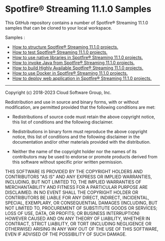 # Spotfire&reg; Streaming 11.1.0 Samples

This GitHub repository contains a number of Spotfire&reg; Streaming 11.1.0 samples that can be cloned to your local workspace.

Samples :

* [How to structure Spotfire&reg; Streaming 11.1.0 projects.](structure/README.md)
* [How to test Spotfire&reg; Streaming 11.1.0 projects.](testing/README.md)
* [How to use native libraries in Spotfire&reg; Streaming 11.1.0 projects.](nativelibrary/README.md)
* [How to invoke Java from Spotfire&reg; Streaming 11.1.0 projects.](java/README.md)
* [How to build Highly Available Spotfire&reg; Streaming 11.1.0 projects.](highavailability/README.md)
* [How to use Docker in Spotfire&reg; Streaming 11.1.0 projects.](docker/README.md)
* [How to deploy web application in Spotfire&reg; Streaming 11.1.0 projects.](web/README.md)

---
Copyright (c) 2018-2023 Cloud Software Group, Inc.

Redistribution and use in source and binary forms, with or without
modification, are permitted provided that the following conditions are met:

* Redistributions of source code must retain the above copyright notice, this
  list of conditions and the following disclaimer.

* Redistributions in binary form must reproduce the above copyright notice,
  this list of conditions and the following disclaimer in the documentation
  and/or other materials provided with the distribution.

* Neither the name of the copyright holder nor the names of its
  contributors may be used to endorse or promote products derived from
  this software without specific prior written permission.

THIS SOFTWARE IS PROVIDED BY THE COPYRIGHT HOLDERS AND CONTRIBUTORS "AS IS"
AND ANY EXPRESS OR IMPLIED WARRANTIES, INCLUDING, BUT NOT LIMITED TO, THE
IMPLIED WARRANTIES OF MERCHANTABILITY AND FITNESS FOR A PARTICULAR PURPOSE ARE
DISCLAIMED. IN NO EVENT SHALL THE COPYRIGHT HOLDER OR CONTRIBUTORS BE LIABLE
FOR ANY DIRECT, INDIRECT, INCIDENTAL, SPECIAL, EXEMPLARY, OR CONSEQUENTIAL
DAMAGES (INCLUDING, BUT NOT LIMITED TO, PROCUREMENT OF SUBSTITUTE GOODS OR
SERVICES; LOSS OF USE, DATA, OR PROFITS; OR BUSINESS INTERRUPTION) HOWEVER
CAUSED AND ON ANY THEORY OF LIABILITY, WHETHER IN CONTRACT, STRICT LIABILITY,
OR TORT (INCLUDING NEGLIGENCE OR OTHERWISE) ARISING IN ANY WAY OUT OF THE USE
OF THIS SOFTWARE, EVEN IF ADVISED OF THE POSSIBILITY OF SUCH DAMAGE.
